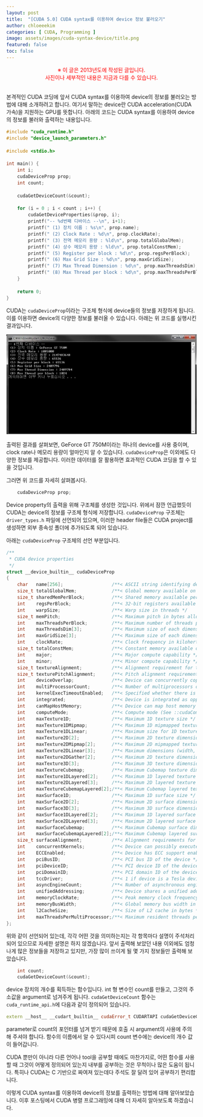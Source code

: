 ```yaml
---
layout: post
title:  "[CUDA 5.0] CUDA syntax를 이용하여 device 정보 불러오기"
author: chloeeekim
categories: [ CUDA, Programming ]
image: assets/images/cuda-syntax-device/title.png
featured: false
toc: false
---
```


<div style="text-align: center; color: red;">
※ 이 글은 2013년도에 작성된 글입니다. <br>사진이나 세부적인 내용은 지금과 다를 수 있습니다.<br><br>
</div>

본격적인 CUDA 코딩에 앞서 CUDA syntax를 이용하여 device의 정보를 불러오는 방법에 대해 소개하려고 합니다. 여기서 말하는 device란 CUDA acceleration(CUDA 가속)을 지원하는 GPU를 뜻합니다. 아래의 코드는 CUDA syntax를 이용하여 device의 정보를 불러와 출력하는 내용입니다.

```cpp
#include "cuda_runtime.h"
#include "device_launch_parameters.h"

#include <stdio.h>

int main() {
    int i;
    cudaDeviceProp prop;
    int count;

    cudaGetDeviceCount(&count);

    for (i = 0 ; i < count ; i++) {
        cudaGetDeviceProperties(&prop, i);
        printf("-- %d번째 디바이스 --\n", i+1);
        printf(" (1) 장치 이름 : %s\n", prop.name);
        printf(" (2) Clock Rate : %d\n", prop.clockRate);
        printf(" (3) 전역 메모리 용량 : %ld\n", prop.totalGlobalMem);
        printf(" (4) 상수 메모리 용량 : %ld\n", prop.totalConstMem);
        printf(" (5) Register per block : %d\n", prop.regsPerBlock);
        printf(" (6) Max Grid Size : %d\n", prop.maxGridSize);
        printf(" (7) Max Thread Dimension : %d\n", prop.maxThreadsDim);
        printf(" (8) Max Thread per block : %d\n", prop.maxThreadsPerBlock);
    }

    return 0;
}
```

CUDA는 `cudaDeviceProp`이라는 구조체 형식에 device들의 정보를 저장하게 됩니다. 이를 이용하면 device의 다양한 정보를 불러올 수 있습니다. 아래는 위 코드를 실행시킨 결과입니다.

<img src="/assets/images/cuda-syntax-device/1.jpg" alt="CUDA device information" class="post-img">

출력된 결과를 살펴보면, GeForce GT 750M이라는 하나의 device를 사용 중이며, clock rate나 메모리 용량이 얼마인지 알 수 있습니다. `cudaDeviceProp`은 이외에도 다양한 정보를 제공합니다. 이러한 데이터를 잘 활용하면 효과적인 CUDA 코딩을 할 수 있을 것입니다.

그러면 위 코드를 자세히 살펴봅시다.

```cpp
    cudaDeviceProp prop;
```

Device property의 출력을 위해 구조체를 생성한 것입니다. 위에서 잠깐 언급했듯이 CUDA는 device의 정보를 구조체 형식에 저장합니다. `cudaDeviceProp` 구조체는 `driver_types.h` 파일에 선언되어 있으며, 이러한 header file들은 CUDA project를 생성하면 외부 종속성 폴더에 추가되도록 되어 있습니다.

아래는 `cudaDeviceProp` 구조체의 선언 부분입니다.

```cpp
/**
 * CUDA device properties
 */
struct __device_builtin__ cudaDeviceProp
{
    char   name[256];                  /**< ASCII string identifying device */
    size_t totalGlobalMem;             /**< Global memory available on device in bytes */
    size_t sharedMemPerBlock;          /**< Shared memory available per block in bytes */
    int    regsPerBlock;               /**< 32-bit registers available per block */
    int    warpSize;                   /**< Warp size in threads */
    size_t memPitch;                   /**< Maximum pitch in bytes allowed by memory copies */
    int    maxThreadsPerBlock;         /**< Maximum number of threads per block */
    int    maxThreadsDim[3];           /**< Maximum size of each dimension of a block */
    int    maxGridSize[3];             /**< Maximum size of each dimension of a grid */
    int    clockRate;                  /**< Clock frequency in kilohertz */
    size_t totalConstMem;              /**< Constant memory available on device in bytes */
    int    major;                      /**< Major compute capability */
    int    minor;                      /**< Minor compute capability */
    size_t textureAlignment;           /**< Alignment requirement for textures */
    size_t texturePitchAlignment;      /**< Pitch alignment requirement for texture references bound to pitched memory */
    int    deviceOverlap;              /**< Device can concurrently copy memory and execute a kernel. Deprecated. Use instead asyncEngineCount. */
    int    multiProcessorCount;        /**< Number of multiprocessors on device */
    int    kernelExecTimeoutEnabled;   /**< Specified whether there is a run time limit on kernels */
    int    integrated;                 /**< Device is integrated as opposed to discrete */
    int    canMapHostMemory;           /**< Device can map host memory with cudaHostAlloc/cudaHostGetDevicePointer */
    int    computeMode;                /**< Compute mode (See ::cudaComputeMode) */
    int    maxTexture1D;               /**< Maximum 1D texture size */
    int    maxTexture1DMipmap;         /**< Maximum 1D mipmapped texture size */
    int    maxTexture1DLinear;         /**< Maximum size for 1D textures bound to linear memory */
    int    maxTexture2D[2];            /**< Maximum 2D texture dimensions */
    int    maxTexture2DMipmap[2];      /**< Maximum 2D mipmapped texture dimensions */
    int    maxTexture2DLinear[3];      /**< Maximum dimensions (width, height, pitch) for 2D textures bound to pitched memory */
    int    maxTexture2DGather[2];      /**< Maximum 2D texture dimensions if texture gather operations have to be performed */
    int    maxTexture3D[3];            /**< Maximum 3D texture dimensions */
    int    maxTextureCubemap;          /**< Maximum Cubemap texture dimensions */
    int    maxTexture1DLayered[2];     /**< Maximum 1D layered texture dimensions */
    int    maxTexture2DLayered[3];     /**< Maximum 2D layered texture dimensions */
    int    maxTextureCubemapLayered[2];/**< Maximum Cubemap layered texture dimensions */
    int    maxSurface1D;               /**< Maximum 1D surface size */
    int    maxSurface2D[2];            /**< Maximum 2D surface dimensions */
    int    maxSurface3D[3];            /**< Maximum 3D surface dimensions */
    int    maxSurface1DLayered[2];     /**< Maximum 1D layered surface dimensions */
    int    maxSurface2DLayered[3];     /**< Maximum 2D layered surface dimensions */
    int    maxSurfaceCubemap;          /**< Maximum Cubemap surface dimensions */
    int    maxSurfaceCubemapLayered[2];/**< Maximum Cubemap layered surface dimensions */
    size_t surfaceAlignment;           /**< Alignment requirements for surfaces */
    int    concurrentKernels;          /**< Device can possibly execute multiple kernels concurrently */
    int    ECCEnabled;                 /**< Device has ECC support enabled */
    int    pciBusID;                   /**< PCI bus ID of the device */
    int    pciDeviceID;                /**< PCI device ID of the device */
    int    pciDomainID;                /**< PCI domain ID of the device */
    int    tccDriver;                  /**< 1 if device is a Tesla device using TCC driver, 0 otherwise */
    int    asyncEngineCount;           /**< Number of asynchronous engines */
    int    unifiedAddressing;          /**< Device shares a unified address space with the host */
    int    memoryClockRate;            /**< Peak memory clock frequency in kilohertz */
    int    memoryBusWidth;             /**< Global memory bus width in bits */
    int    l2CacheSize;                /**< Size of L2 cache in bytes */
    int    maxThreadsPerMultiProcessor;/**< Maximum resident threads per multiprocessor */
};
```

위와 같이 선언되어 있는데, 각각 어떤 것을 의미하는지는 각 항목마다 설명이 주석처리 되어 있으므로 자세한 설명은 하지 않겠습니다. 앞서 출력해 보았던 내용 이외에도 엄청나게 많은 정보들을 저장하고 있지만, 가장 많이 쓰이게 될 몇 가지 정보들만 출력해 보았습니다.

```cpp
    int count;
    cudaGetDeviceCount(&count);
```

device 장치의 개수를 획득하는 함수입니다. int 형 변수인 count를 만들고, 그것의 주소값을 argument로 넘겨주게 됩니다. `cudaGetDeviceCount` 함수는 `cuda_runtime_api.h`에 다음과 같이 정의되어 있습니다.

```cpp
extern __host__ __cudart_builtin__ cudaError_t CUDARTAPI cudaGetDeviceCount(int *count);
```

parameter로 count의 포인터를 넘겨 받기 때문에 호출 시 argument의 사용에 주의해 주셔야 합니다. 함수의 이름에서 알 수 있다시피 count 변수에는 device의 개수 값이 들어갑니다.

CUDA 뿐만이 아니라 다른 언어나 tool을 공부할 때에도 마찬가지로, 어떤 함수를 사용할 때 그것이 어떻게 정의되어 있는지 내부를 공부하는 것은 무척이나 많은 도움이 됩니다. 특히나 CUDA는 C 기반으로 짜여져 있는데다 주석도 잘 달려 있어 공부하기 편리합니다.

이렇게 CUDA syntax를 이용하여 device의 정보를 출력하는 방법에 대해 알아보았습니다. 이후 포스팅에서 CUDA 병렬 프로그래밍에 대해 더 자세히 알아보도록 하겠습니다.
